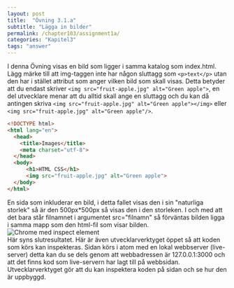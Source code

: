 ```yaml
---
layout: post
title:  "Övning 3.1.a"
subtitle: "Lägga in bilder"
permalink: /chapter103/assignment1a/
categories: "Kapitel3"
tags: "answer"
---
```

I denna Övning visas en bild som ligger i samma katalog som index.html. Lägg märke till att img-taggen inte har någon sluttagg som `<p>text</p>` utan den har i stället attribut som anger vilken bild som skall visas. Detta betyder att du endast skriver `<img src="fruit-apple.jpg" alt="Green apple">`, en del utvecklare menar att du alltid skall ange en sluttagg och du kan då antingen skriva `<img src="fruit-apple.jpg" alt="Green apple"></img>` eller `<img src="fruit-apple.jpg" alt="Green apple"/>`.

```html
<!DOCTYPE html>
<html lang="en">
  <head>
    <title>Images</title>
    <meta charset="utf-8">
  </head>
  <body>
      <h1>HTML CSS</h1>
      <img src="fruit-apple.jpg" alt="Green apple">
  </body>
</html>
```
<figcaption>En sida som inkluderar en bild, i detta fallet visas den i sin "naturliga storlek" så är den 500px*500px så visas den i den storleken. I och med att det bara står filnamnet i argumentet  src="filnamn" så förväntas bilden ligga i samma mapp som den html-fil som visar bilden.</figcaption>
<img src="{{ site.url | append:site.baseurl}}/assets/images/chapter3-assignment1a.PNG" alt="Chrome med inspect element"/>
<figcaption>Här syns slutresultatet. Här är även utvecklarverktyget öppet så att koden som körs kan inspekteras. Sidan körs i atom med en lokal webbserver (live-server) detta kan du se dels genom att webbadressen är 127.0.0.1:3000 och att det finns kod som live-servern har lagt till på webbsidan. Utvecklarverktyget gör att du kan inspektera koden på sidan och se hur den är uppbyggd.  </figcaption>

